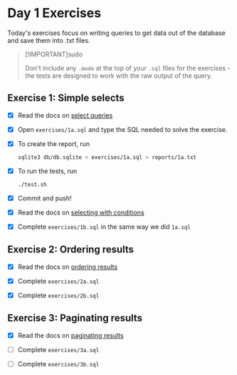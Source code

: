 # Day 1 Exercises

Today's exercises focus on writing queries to get data out of the database and
save them into .txt files.

> [!IMPORTANT]sudo
>
> Don't include any `.mode` at the top of your `.sql` files for the exercises -
> the tests are designed to work with the raw output of the query.

## Exercise 1: Simple selects

- [x] Read the docs on
      [select queries](https://tech-docs.corndel.com/sql/select-queries.html)

- [x] Open `exercises/1a.sql` and type the SQL needed to solve the exercise.

- [x] To create the report, run

  ```bash
  sqlite3 db/db.sqlite < exercises/1a.sql > reports/1a.txt
  ```

- [x] To run the tests, run

  ```bash
  ./test.sh
  ```

- [x] Commit and push!

- [x] Read the docs on
      [selecting with conditions](https://tech-docs.corndel.com/sql/select-queries.html)

- [x] Complete `exercises/1b.sql` in the same way we did `1a.sql`

## Exercise 2: Ordering results

- [x] Read the docs on
      [ordering results](https://tech-docs.corndel.com/sql/ordering-results.html)

- [x] Complete `exercises/2a.sql`

- [x] Complete `exercises/2b.sql`

## Exercise 3: Paginating results

- [x] Read the docs on
      [paginating results](https://tech-docs.corndel.com/sql/limit-offset.html)

- [ ] Complete `exercises/3a.sql`

- [ ] Complete `exercises/3b.sql`

